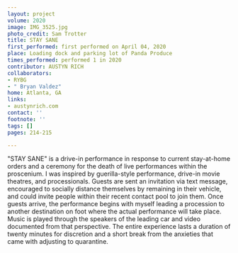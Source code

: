 ```yaml
---
layout: project
volume: 2020
image: IMG_3525.jpg
photo_credit: Sam Trotter
title: STAY SANE
first_performed: first performed on April 04, 2020
place: Loading dock and parking lot of Panda Produce
times_performed: performed 1 in 2020
contributor: AUSTYN RICH
collaborators:
- RYBG
- " Bryan Valdez"
home: Atlanta, GA
links:
- austynrich.com
contact: ''
footnote: ''
tags: []
pages: 214-215

---
```


"STAY SANE" is a drive-in performance in response to current stay-at-home orders and a ceremony for the death of live performances within the proscenium. I was inspired by guerilla-style performance, drive-in movie theatres, and processionals. Guests are sent an invitation via text message, encouraged to socially distance themselves by remaining in their vehicle, and could invite people within their recent contact pool to join them. Once guests arrive, the performance begins with myself leading a procession to another destination on foot where the actual performance will take place. Music is played through the speakers of the leading car and video documented from that perspective. The entire experience lasts a duration of twenty minutes for discretion and a short break from the anxieties that came with adjusting to quarantine.
